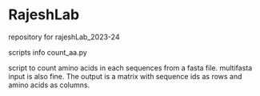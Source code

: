 # RajeshLab
repository for rajeshLab_2023-24

scripts info count_aa.py

script to count amino acids in each sequences from a fasta file. multifasta input is also fine.
The output is a matrix with sequence ids as rows and amino acids as columns.
